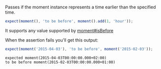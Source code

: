 Passes if the moment instance represents a time earlier than the specified time.

```js
expect(moment(), 'to be before', moment().add(1, 'hour'));
```

It supports any value supported by [moment#isBefore](http://momentjs.com/docs/#/query/is-before/)

When the assertion fails you'll get this output:

```js
expect(moment('2015-04-03'), 'to be before', moment('2015-02-03'));
```

```output
expected moment(2015-04-03T00:00:00.000+02:00)
to be before moment(2015-02-03T00:00:00.000+01:00)
```

